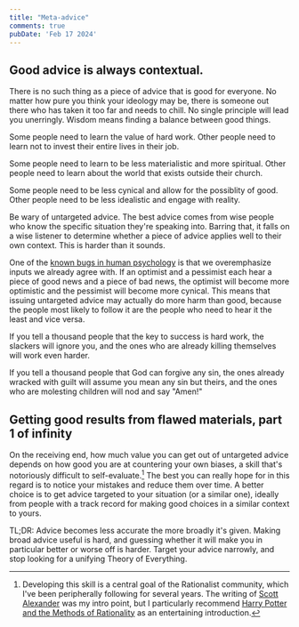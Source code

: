 ```yaml
---
title: "Meta-advice"
comments: true
pubDate: 'Feb 17 2024'
---
```


## Good advice is always contextual.

There is no such thing as a piece of advice that is good for everyone. No matter how pure you think your ideology may be, there is someone out there who has taken it too far and needs to chill. No single principle will lead you unerringly. Wisdom means finding a balance between good things.

Some people need to learn the value of hard work. Other people need to learn not to invest their entire lives in their job.

Some people need to learn to be less materialistic and more spiritual. Other people need to learn about the world that exists outside their church.

Some people need to be less cynical and allow for the possiblity of good. Other people need to be less idealistic and engage with reality.

Be wary of untargeted advice. The best advice comes from wise people who know the specific situation they're speaking into. Barring that, it falls on a wise listener to determine whether a piece of advice applies well to their own context. This is harder than it sounds.

One of the [known bugs in human psychology](https://en.wikipedia.org/wiki/Confirmation_bias) is that we overemphasize inputs we already agree with. If an optimist and a pessimist each hear a piece of good news and a piece of bad news, the optimist will become more optimistic and the pessimist will become more cynical. This means that issuing untargeted advice may actually do more harm than good, because the people most likely to follow it are the people who need to hear it the least and vice versa. 

If you tell a thousand people that the key to success is hard work, the slackers will ignore you, and the ones who are already killing themselves will work even harder.

If you tell a thousand people that God can forgive any sin, the ones already wracked with guilt will assume you mean any sin but theirs, and the ones who are molesting children will nod and say "Amen!"

## Getting good results from flawed materials, part 1 of infinity

On the receiving end, how much value you can get out of untargeted advice depends on how good you are at countering your own biases, a skill that's notoriously difficult to self-evaluate.[^1] The best you can really hope for in this regard is to notice your mistakes and reduce them over time. A better choice is to get advice targeted to your situation (or a similar one), ideally from people with a track record for making good choices in a similar context to yours.

TL;DR: Advice becomes less accurate the more broadly it's given. Making broad advice useful is hard, and guessing whether it will make you in particular better or worse off is harder. Target your advice narrowly, and stop looking for a unifying Theory of Everything.

[^1]: Developing this skill is a central goal of the Rationalist community, which I've been peripherally following for several years. The writing of [Scott Alexander](https://www.astralcodexten.com/) was my intro point, but I particularly recommend [Harry Potter and the Methods of Rationality](https://www.lesswrong.com/s/PtgH6ALi5CoJnPmGS) as an entertaining introduction.